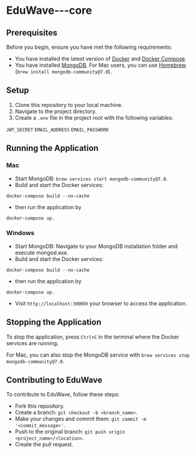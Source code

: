 # EduWave---core

## Prerequisites

Before you begin, ensure you have met the following requirements:

- You have installed the latest version of [Docker](https://www.docker.com/products/docker-desktop) and [Docker Compose](https://docs.docker.com/compose/install/).
- You have installed [MongoDB](https://www.mongodb.com/try/download/community). For Mac users, you can use [Homebrew](https://brew.sh/) (`brew install mongodb-community@7.0`).

## Setup

1. Clone this repository to your local machine.
2. Navigate to the project directory.
3. Create a `.env` file in the project root with the following variables:

`JWT_SECRET`
`EMAIL_ADDRESS`
`EMAIL_PASSWORD`

## Running the Application

### Mac

- Start MongoDB: `brew services start mongodb-community@7.0`.
- Build and start the Docker services: 
```bashc 
docker-compose build --no-cache 
```
- then run the application by
```bashc 
docker-compose up.
```

### Windows

- Start MongoDB: Navigate to your MongoDB installation folder and execute mongod.exe.
- Build and start the Docker services: 
```bashc 
docker-compose build --no-cache 
```
- then run the application by 
```bashc 
docker-compose up.
```
- Visit `http://localhost:3000`in your browser to access the application.

## Stopping the Application

To stop the application, press `Ctrl+C` in the terminal where the Docker services are running.

For Mac, you can also stop the MongoDB service with `brew services stop mongodb-community@7.0`.

## Contributing to EduWave

To contribute to EduWave, follow these steps:

- Fork this repository.
- Create a branch: `git checkout -b <branch_name>`.
- Make your changes and commit them: `git commit -m '<commit_message>'`.
- Push to the original branch: `git push origin <project_name>/<location>`.
- Create the pull request.